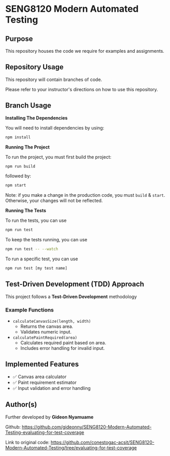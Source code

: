 # SENG8120 Modern Automated Testing 

## Purpose

This repository houses the code we require for examples and assignments.

## Repository Usage

This repository will contain branches of code.

Please refer to your instructor's directions on how to use this repository.

## Branch Usage

**Installing The Dependencies**

You will need to install dependencies by using:

```bash
npm install
```

**Running The Project**

To run the project, you must first build the project:

```bash
npm run build
```

followed by:

```bash
npm start
```

Note:  if you make a change in the production code, you must `build` & `start`.
Otherwise, your changes will not be reflected.

**Running The Tests**

To run the tests, you can use

```bash
npm run test
```

To keep the tests running, you can use

```bash
npm run test -- --watch
```

To run a specific test, you can use

```bash
npm run test [my test name]
```

## Test-Driven Development (TDD) Approach

This project follows a **Test-Driven Development** methodology

### Example Functions

- `calculateCanvasSize(length, width)`
  - Returns the canvas area.
  - Validates numeric input.
- `calculatePaintRequired(area)`
  - Calculates required paint based on area.
  - Includes error handling for invalid input.

## Implemented Features

- ✅ Canvas area calculator  
- ✅ Paint requirement estimator  
- ✅ Input validation and error handling  
 

 ## Author(s)

Further developed by **Gideon Nyamuame**

Github: https://github.com/gideonny/SENG8120-Modern-Automated-Testing-evaluating-for-test-coverage

Link to original code: https://github.com/conestogac-acsit/SENG8120-Modern-Automated-Testing/tree/evaluating-for-test-coverage